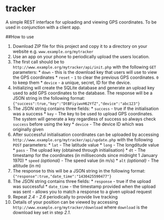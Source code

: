 # tracker
A simple REST interface for uploading and viewing GPS coordinates. To be used in conjunction with a client app.

##How to use
1. Download ZIP file for this project and copy it to a directory on your website e.g. `www.example.org/mytracker`
2. Use an app on your phone to periodically upload the users location.
  1. The first call should be to `http://www.example.org/mytracker/api/init.php` with the following `GET` parameters:
    * `down` - this is the download key that users will use to view the GPS coordinates
	* `reset` - `1` to clear the previous GPS coordinates. `0` to keep them
	* `device` - a unique, secret, ID for the device.
  2. Initializing will create the SQLite database and generate an upload key used to add GPS coordinates to the database. The response will be a JSON string in the following format:
    ```
    {"success":true,"key":"DtBFiyiwvH62YfZ","device":"abc123"}
    ```
  3. The JSON string contains three fields:
    * `success` - true if the initialisation was a success
	* `key` - The key to be used to upload GPS coordinates. The system will generate a key regardless of success so always check `success` before using the key
	* `device` - The device ID which was originally given
  4. After successful initialisation coordinates can be uploaded by accessing `http://www.example.org/mytracker/api/update.php` with the following `POST` parameters:
    * `lat` - The latitude value
	* `long` - The longditude value
	* `pass` - The upload key (obtained through initialisation)
	* `dt` - The timestamp for the coordinates (in milliseconds since midnight 1 January 1970)
	* `speed` _(optional)_ - The speed value (in m/s)
	* `alt` _(optional)_ - The altitude (in m)
  5. The response to this will be a JSON string in the following format: 
    ```
    {"response":true,"date_time":"1430425590477"}
    ```
  6.  The JSON string contains three fields:
    * `response` - true if the upload was successful
    * `date_time` - the timestamp provided when the upload was sent - allows you to match a response to a given upload request
  7. Repeat _2.4 - 2.6_ periodically to provide live tracking
3. Details of your position can be viewed by accessing `http://www.example.org/mytracker/download` where `download` is the download key set in step _2.1_.
